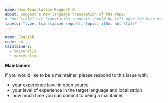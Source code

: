 ```yaml
---
name: New Translation Request 🌐
about: Suggest a new language translation of the repo.
# "not stale" b/c translation requests should be left open for more maintainers
labels: "type: translation request, topic: i18n, not stale"
---
```


<!--
  Please fill out the YAML form below, otherwise, your issue will be closed.

  - *Name*: Language name in *English*
  - *Code*: [ISO-693 Code]() or [IETF language tag](https://en.wikipedia.org/wiki/IETF_language_tag) of the language
  - *Maintainers*: list of GitHub usernames of proposed maintainers (at least 2 required)
-->

```yaml
name: English
code: en
maintainers:
  - tesseralis
  - marcysutton
```

**Maintainers**

If you would like to be a maintainer, please respond to this issue with:

- your experience level in open source
- your level of experience in the target language and localization
- how much time you can commit to being a maintainer
